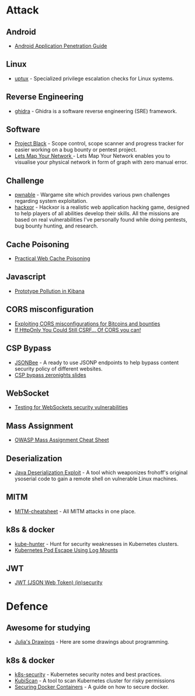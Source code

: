 # Attack

## Android

- [Android Application Penetration Guide](https://nightowl131.github.io/AAPG/)

## Linux

- [uptux](https://github.com/initstring/uptux/blob/master/README.md) - Specialized privilege escalation checks for Linux
 systems.

## Reverse Engineering

- [ghidra](https://github.com/NationalSecurityAgency/ghidra) - Ghidra is a software reverse engineering (SRE) framework.

## Software

- [Project Black](https://github.com/c0rvax/project-black) - Scope control, scope scanner and progress tracker for
 easier working on a bug bounty or pentest project.
- [Lets Map Your Network ](https://github.com/varchashva/LetsMapYourNetwork) - Lets Map Your Network enables you to
 visualise your physical network in form of graph with zero manual error.

## Challenge

- [pwnable](https://pwnable.kr) - Wargame site which provides various pwn challenges regarding system exploitation.
- [hackxor](https://hackxor.net) - Hackxor is a realistic web application hacking game, designed to help players of all
 abilities develop their skills. All the missions are based on real vulnerabilities I've personally found while doing
 pentests, bug bounty hunting, and research.

## Cache Poisoning

- [Practical Web Cache Poisoning](https://portswigger.net/research/practical-web-cache-poisoning)

## Javascript

- [Prototype Pollution in Kibana](https://slides.com/securitymb/prototype-pollution-in-kibana/#/)

## CORS misconfiguration

- [Exploiting CORS misconfigurations for Bitcoins and bounties](https://portswigger.net/research/exploiting-cors-misconfigurations-for-bitcoins-and-bounties)
- [If HttpOnly You Could Still CSRF… Of CORS you can!](https://medium.com/@_graphx/if-httponly-you-could-still-csrf-of-cors-you-can-5d7ee2c7443)

## CSP Bypass

- [JSONBee](https://github.com/zigoo0/JSONBee) - A ready to use JSONP endpoints to help bypass content security policy
 of different websites.
- [CSP bypass zeronights slides](https://2018.zeronights.ru/wp-content/uploads/materials/3%20ZN2018%20WV%20-%20CSP%20bypass.pdf)

## WebSocket

- [Testing for WebSockets security vulnerabilities](https://portswigger.net/web-security/websockets)

## Mass Assignment

- [OWASP Mass Assignment Cheat Sheet](https://github.com/OWASP/CheatSheetSeries/blob/master/cheatsheets/Mass_Assignment_Cheat_Sheet.md)

## Deserialization

- [Java Deserialization Exploit](https://github.com/njfox/Java-Deserialization-Exploit) - A tool which weaponizes
 frohoff's original ysoserial code to gain a remote shell on vulnerable Linux machines.

## MITM

- [MITM-cheatsheet](https://github.com/Sab0tag3d/MITM-cheatsheet) - All MITM attacks in one place.

## k8s & docker

- [kube-hunter](https://github.com/aquasecurity/kube-hunter) - Hunt for security weaknesses in Kubernetes clusters.
- [Kubernetes Pod Escape Using Log Mounts](https://blog.aquasec.com/kubernetes-security-pod-escape-log-mounts)

## JWT

- [JWT (JSON Web Token) (in)security](https://research.securitum.com/jwt-json-web-token-security/)

# Defence

## Awesome for studying

- [Julia's Drawings](https://drawings.jvns.ca) - Here are some drawings about programming.

## k8s & docker

- [k8s-security](https://github.com/kabachook/k8s-security) - Kubernetes security notes and best practices.
- [KubiScan](https://github.com/cyberark/KubiScan) - A tool to scan Kubernetes cluster for risky permissions
- [Securing Docker Containers](https://0x00sec.org/t/securing-docker-containers/16913) - A guide on how to secure docker.
